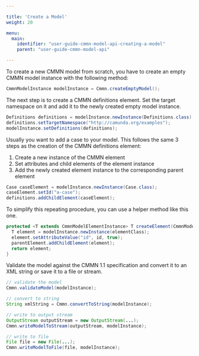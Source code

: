 ```yaml
---

title: 'Create a Model'
weight: 20

menu:
  main:
    identifier: "user-guide-cmmn-model-api-creating-a-model"
    parent: "user-guide-cmmn-model-api"

---
```



To create a new CMMN model from scratch, you have to create an empty CMMN model instance with the following method:

```java
CmmnModelInstance modelInstance = Cmmn.createEmptyModel();
```

The next step is to create a CMMN definitions element. Set the target namespace on it and add it
to the newly created empty model instance.

```java
Definitions definitions = modelInstance.newInstance(Definitions.class);
definitions.setTargetNamespace("http://camunda.org/examples");
modelInstance.setDefinitions(definitions);
```

Usually you want to add a case to your model. This follows
the same 3 steps as the creation of the CMMN definitions element:

1. Create a new instance of the CMMN element
2. Set attributes and child elements of the element instance
3. Add the newly created element instance to the corresponding parent element

```java
Case caseElement = modelInstance.newInstance(Case.class);
caseElement.setId("a-case");
definitions.addChildElement(caseElement);
```

To simplify this repeating procedure, you can use a helper method like this one.

```java
protected <T extends CmmnModelElementInstance> T createElement(CmmnModelElementInstance parentElement, String id, Class<T> elementClass) {
  T element = modelInstance.newInstance(elementClass);
  element.setAttributeValue("id", id, true);
  parentElement.addChildElement(element);
  return element;
}
```

Validate the model against the CMMN 1.1 specification and convert it to
an XML string or save it to a file or stream.

```java
// validate the model
Cmmn.validateModel(modelInstance);

// convert to string
String xmlString = Cmmn.convertToString(modelInstance);

// write to output stream
OutputStream outputStream = new OutputStream(...);
Cmmn.writeModelToStream(outputStream, modelInstance);

// write to file
File file = new File(...);
Cmmn.writeModelToFile(file, modelInstance);
```
